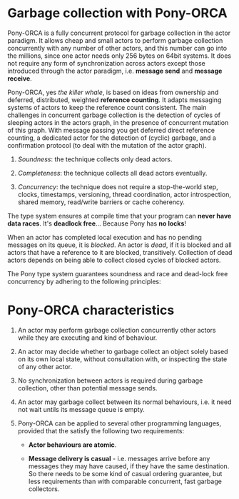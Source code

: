 # Garbage collection with Pony-ORCA

Pony-ORCA is a fully concurrent protocol for garbage collection in the
actor paradigm. It allows cheap and small actors to perform garbage
collection concurrently with any number of other actors, and this
number can go into the millions, since one actor needs only 256 bytes
on 64bit systems. It does not require any form of synchronization
across actors except those introduced through the actor paradigm,
i.e. **message send** and **message receive**.

Pony-ORCA, yes _the killer whale_, is based on ideas from ownership
and deferred, distributed, weighted **reference counting**. It adapts
messaging systems of actors to keep the reference count
consistent. The main challenges in concurrent garbage collection is
the detection of cycles of sleeping actors in the actors graph, in the
presence of concurrent mutation of this graph. With message passing
you get deferred direct reference counting, a dedicated actor for the
detection of (cyclic) garbage, and a confirmation protocol (to deal
with the mutation of the actor graph).

1. _Soundness_: the technique collects only dead actors.

2. _Completeness_: the technique collects all dead actors eventually.

3. _Concurrency_: the technique does not require a stop-the-world
   step, clocks, timestamps, versioning, thread coordination, actor
   introspection, shared memory, read/write barriers or cache
   coherency.

The type system ensures at compile time that your program can **never have data races**.
It's **deadlock free**... Because Pony has **no locks**!

When an actor has completed local execution and has no pending
messages on its queue, it is _blocked_. An actor is _dead_, if it is
blocked and all actors that have a reference to it are blocked,
transitively. Collection of dead actors depends on being able to
collect closed cycles of blocked actors.

The Pony type system guarantees soundness and race and dead-lock
free concurrency by adhering to the following principles:

# Pony-ORCA characteristics

1. An actor may perform garbage collection concurrently other actors
   while they are executing and kind of behaviour.

2. An actor may decide whether to garbage collect an object solely
   based on its own local state, without consultation with, or
   inspecting the state of any other actor.

3. No synchronization between actors is required during garbage collection, other than potential message sends.

4. An actor may garbage collect between its normal behaviours, i.e. it need not wait untils its message queue is empty.

5. Pony-ORCA can be applied to several other programming languages,
   provided that the satisfy the following two requirements:

    * **Actor behaviours are atomic**.

    * **Message delivery is casual** - i.e. messages arrive before any
  messages they may have caused, if they have the same destination. So
  there needs to be some kind of casual ordering guarantee, but less
  requirements than with comparable concurrent, fast garbage
  collectors.


